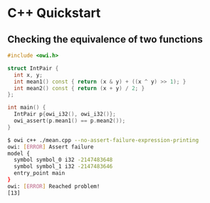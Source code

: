 # C++ Quickstart

## Checking the equivalence of two functions

<!-- $MDX file=mean.cpp -->
```cpp
#include <owi.h>

struct IntPair {
  int x, y;
  int mean1() const { return (x & y) + ((x ^ y) >> 1); }
  int mean2() const { return (x + y) / 2; }
};

int main() {
  IntPair p{owi_i32(), owi_i32()};
  owi_assert(p.mean1() == p.mean2());
}
```

```sh
$ owi c++ ./mean.cpp --no-assert-failure-expression-printing
owi: [ERROR] Assert failure
model {
  symbol symbol_0 i32 -2147483648
  symbol symbol_1 i32 -2147483646
  entry_point main
}
owi: [ERROR] Reached problem!
[13]
```
